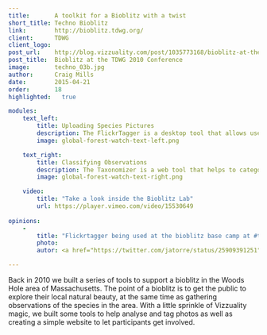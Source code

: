 ```yaml
---
title:       A toolkit for a Bioblitz with a twist
short_title: Techno Bioblitz
link:        http://bioblitz.tdwg.org/
client:      TDWG
client_logo: 
post_url:    http://blog.vizzuality.com/post/1035773168/bioblitz-at-the-next-tdwg-2010-conference
post_title:  Bioblitz at the TDWG 2010 Conference
image:       techno_03b.jpg
author:      Craig Mills
date:        2015-04-21
order:       18
highlighted:   true

modules:
    text_left:
        title: Uploading Species Pictures
        description: The FlickrTagger is a desktop tool that allows users to upload pictures and geotag them. Developed in Flex, it draws on the interactive capabilities of this technology for organizing and categorizing the user pictures in an optimal way.
        image: global-forest-watch-text-left.png

    text_right:
        title: Classifying Observations
        description: The Taxonomizer is a web tool that helps to categorize species observed during the BioBlitz, showing pictures and asking the user for identifying. It uses the GBIF species database as a suggestions dictionary.
        image: global-forest-watch-text-right.png

    video: 
        title: "Take a look inside the Bioblitz Lab"
        url: https://player.vimeo.com/video/15530649
        
opinions:
    -
        title: "Flickrtagger being used at the bioblitz base camp at #tdwg Come and upload your pictures!"
        photo: 
        autor: <a href="https://twitter.com/jatorre/status/25909391251"> Javier de la Torre </a>

---
```


Back in 2010 we built a series of tools to support a bioblitz in the Woods Hole area of Massachusetts. The point of a bioblitz is to get the public to explore their local natural beauty, at the same time as gathering observations of the species in the area. With a little sprinkle of Vizzuality magic, we built some tools to help analyse and tag photos as well as creating a simple website to let participants get involved.
